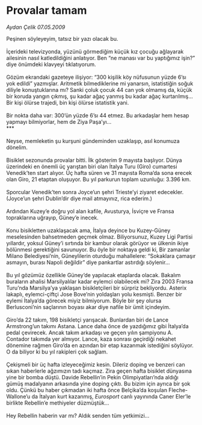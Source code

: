 # Provalar tamam

*Aydan Çelik 07.05.2009*

<div class="taraf_structure_2col_1zq">
<div class="margen_n">



 <p>Peşinen söyleyeyim, tatsız bir yazı olacak bu. <br/><br/>İçerideki televizyonda, yüzünü görmediğim küçük kız çocuğu ağlayarak ailesinin nasıl katledildiğini anlatıyor. Ben “ne manası var bu yaptığımız işin?” diye önümdeki klavyeyi tıklatıyorum. <br/><br/>Gözüm ekrandaki gazeteye ilişiyor: “300 kişilik köy nüfusunun yüzde 6’sı yok edildi” yazmışlar. Aritmetik bilmediklerine mi yanarsın, istatistiğin soğuk diliyle konuştuklarına mı? Sanki çoluk çocuk 44 can yok olmamış da, küçük bir koruda yangın çıkmış, şu kadar ağaç yanmış bu kadar ağaç kurtarılmış... Bir kişi ölürse trajedi, bin kişi ölürse istatistik yani. <br/><br/>Bir nokta daha var: 300’ün yüzde 6’sı 44 etmez. Bu arkadaşlar hem hesap yapmayı bilmiyorlar, hem de Ziya Paşa’yı... <br/>*** <br/><br/>Neyse, memleketin şu kurşuni gündeminden uzaklaşıp, asıl konumuza dönelim. <br/><br/>Bisiklet sezonunda provalar bitti. İlk gösterim 9 mayısta başlıyor. Dünya üzerindeki en önemli üç yarıştan biri olan İtalya Turu (Giro) cumartesi Venedik’ten start alıyor. Üç hafta süren ve 31 mayısta Roma’da sona erecek olan Giro, 21 etaptan oluşuyor. Bu yıl parkurun toplam uzunluğu: 3.396 km. <br/><br/>Sporcular Venedik’ten sonra Joyce’un şehri Trieste’yi ziyaret edecekler. (Joyce’un şehri Dublin’dir diye mail atmayınız, rica ederim.) <br/><br/>Ardından Kuzey’e doğru yol alan kafile, Avusturya, İsviçre ve Fransa topraklarına uğrayıp, Güney’e inecek. <br/><br/>Konu bisikletten uzaklaşacak ama, İtalya deyince bu Kuzey-Güney meselesinden bahsetmeden geçmek olmaz. Biliyorsunuz, Kuzey Ligi Partisi yıllardır, yoksul Güney’i sırtında bir kambur olarak görüyor ve ülkenin ikiye bölünmesi gerektiğini savunuyor. Bu öyle bir noktaya geldi ki, Bir zamanlar Milano Belediyesi’nin, Güneylilerin oturduğu mahallelere: “Sokaklara çamaşır asmayın, burası Napoli değildir” diye pankartlar astırdığı söylenir... <br/><br/>Bu yıl gözümüz özellikle Güney’de yapılacak etaplarda olacak. Bakalım buraların ahalisi Marsilyalılar kadar eylemci olabilecek mi? Zira 2003 Fransa Turu’nda Marsilya’ya yaklaşan bisikletçileri bir sürpriz bekliyordu. Asterix lakaplı, eylemci-çiftçi Jose Bove’nin yoldaşları yolu kesmişti. Benzer bir eylemi İtalya’da görecek miyiz bilmiyorum. Böyle bir şey olursa Berlusconi’nin saçlarının boyası akar diye nafile bir ümit içindeyim. <br/><br/>Giro’da 22 takım, 198 bisikletçi yarışacak. Bunlardan biri de Lance Armstrong’un takımı Astana. Lance daha önce de yazdığımız gibi İtalya’da pedal çevirecek. Ancak takım arkadaşı ve geçen yılın şampiyonu A. Contador takımda yer almıyor. Lance, kaza sonrası geçirdiği nekahet dönemine rağmen Giro’da en azından bir etap kazanmak istediğini söylüyor. O da biliyor ki bu yıl rakipleri çok sağlam. <br/><br/>Çekişmeli bir üç hafta izleyeceğimiz kesin. Dileriz doping ve benzeri can sıkan haberlerle ağzımızın tadı kaçmaz. Zira geçen hafta bisiklet dünyasına yine bir bomba düştü. Davide Rebellin’in Pekin Olimpiyatları’nda aldığı gümüş madalyanın arkasında yine doping çıktı. Bu bizim için ayrıca bir şok oldu. Çünkü bu haber çıkmadan iki hafta önce Belçika’da koşulan Fleche-Wallone’u da İtalyan kurt kazanmış, <i>Eurosport</i> canlı yayınında Caner Eler’le birlikte Rebellin’e methiyeler düzmüştük... <br/><br/>Hey Rebellin haberin var mı? Aldık senden tüm yetkimizi...</p>
<br/>
<br/>
<br/>



<br/>


<div id="taraf_not">
</div>

</div>


</div>
